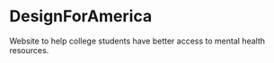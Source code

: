 # DesignForAmerica
Website to help college students have better access to mental health resources. 
